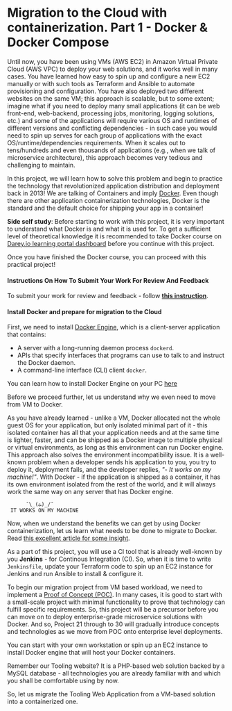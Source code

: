 Migration to the Сloud with containerization. Part 1 - Docker & Docker Compose
============================================

Until now, you have been using VMs (AWS EC2) in Amazon Virtual Private Cloud (AWS VPC) to deploy your web solutions, and it works well in many cases. You have learned how easy to spin up and configure a new EC2 manually or with such tools as Terraform and Ansible to automate provisioning and configuration. You have also deployed two different websites on the same VM; this approach is scalable, but to some extent; imagine what if you need to deploy many small applications (it can be web front-end, web-backend, processing jobs, monitoring, logging solutions, etc.) and some of the applications will require various OS and runtimes of different versions and conflicting dependencies - in such case you would need to spin up serves for each group of applications with the exact OS/runtime/dependencies requirements. When it scales out to tens/hundreds and even thousands of applications (e.g., when we talk of microservice architecture), this approach becomes very tedious and challenging to maintain.

In this project, we will learn how to solve this problem and begin to practice the technology that revolutionized application distribution and deployment back in 2013! We are talking of Containers and imply [Docker](https://en.wikipedia.org/wiki/Docker_(software)). Even though there are other application containerization technologies, Docker is the standard and the default choice for shipping your app in a container!

**Side self study**: Before starting to work with this project, it is very important to understand what Docker is and what it is used for. To get a sufficient level of theoretical knowledge it is recommended to take Docker course on [Darey.io learning portal dashboard](https://darey.io/dashboard/) before you continue with this project.

Once you have finished the Docker course, you can proceed with this practical project!

#### Instructions On How To Submit Your Work For Review And Feedback

To submit your work for review and feedback - follow [**this instruction**](https://starter-pbl.darey.io/en/latest/submission.html).

#### Install Docker and prepare for migration to the Cloud

First, we need to install [Docker Engine](https://docs.docker.com/engine/), which is a client-server application that contains:

- A server with a long-running daemon process `dockerd`.
- APIs that specify interfaces that programs can use to talk to and instruct the Docker daemon.
- A command-line interface (CLI) client `docker`.

You can learn how to install Docker Engine on your PC [here](https://docs.docker.com/engine/install/)

Before we proceed further, let us understand why we even need to move from VM to Docker.

As you have already learned - unlike a VM, Docker allocated not the whole guest OS for your application, but only isolated minimal part of it - this isolated container has all that your application needs and at the same time is lighter, faster, and can be shipped as a Docker image to multiple physical or virtual environments, as long as this environment can run Docker engine. This approach also solves the environment incompatibility issue. It is a well-known problem when a developer sends his application to you, you try to deploy it, deployment fails, and the developer replies, _"- It works on my machine!"_. With Docker - if the application is shipped as a container, it has its own environment isolated from the rest of the world, and it will always work the same way on any server that has Docker engine.


```
      ¯\_(ﭣ)_/¯
 IT WORKS ON MY MACHINE
```

Now, when we understand the benefits we can get by using Docker containerization, let us learn what needs to be done to migrate to Docker. Read [this excellent article for some insight](https://www.accenture.com/us-en/blogs/software-engineering-blog/miha-kralj-cloud-containers).

As a part of this project, you will use a CI tool that is already well-known by you **Jenkins** - for Continous Integration (CI). So, when it is time to write `Jenkinsfile`, update your Terraform code to spin up an EC2 instance for Jenkins and run Ansible to install & configure it.

To begin our migration project from VM based workload, we need to implement a [Proof of Concept (POC)](https://en.wikipedia.org/wiki/Proof_of_concept). In many cases, it is good to start with a small-scale project with minimal functionality to prove that technology can fulfill specific requirements. So, this project will be a precursor before you can move on to deploy enterprise-grade microservice solutions with Docker. And so, Project 21 through to 30 will gradually introduce concepts and technologies as we move from POC onto enterprise level deployments.

You can start with your own workstation or spin up an EC2 instance to install Docker engine that will host your Docker containers.

Remember our Tooling website? It is a PHP-based web solution backed by a MySQL database - all technologies you are already familiar with and which you shall be comfortable using by now.

So, let us migrate the Tooling Web Application from a VM-based solution into a containerized one.



